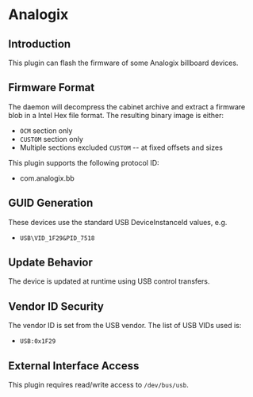 # Analogix

## Introduction

This plugin can flash the firmware of some Analogix billboard devices.

## Firmware Format

The daemon will decompress the cabinet archive and extract a firmware blob in
a Intel Hex file format. The resulting binary image is either:

* `OCM` section only
* `CUSTOM` section only
* Multiple sections excluded `CUSTOM` -- at fixed offsets and sizes

This plugin supports the following protocol ID:

* com.analogix.bb

## GUID Generation

These devices use the standard USB DeviceInstanceId values, e.g.

* `USB\VID_1F29&PID_7518`

## Update Behavior

The device is updated at runtime using USB control transfers.

## Vendor ID Security

The vendor ID is set from the USB vendor. The list of USB VIDs used is:

* `USB:0x1F29`

## External Interface Access

This plugin requires read/write access to `/dev/bus/usb`.
